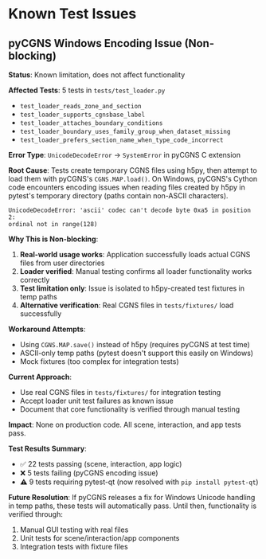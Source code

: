 # Known Test Issues

## pyCGNS Windows Encoding Issue (Non-blocking)

**Status**: Known limitation, does not affect functionality

**Affected Tests**: 5 tests in `tests/test_loader.py`
- `test_loader_reads_zone_and_section`
- `test_loader_supports_cgnsbase_label`
- `test_loader_attaches_boundary_conditions`
- `test_loader_boundary_uses_family_group_when_dataset_missing`
- `test_loader_prefers_section_name_when_type_code_incorrect`

**Error Type**: `UnicodeDecodeError` → `SystemError` in pyCGNS C extension

**Root Cause**:
Tests create temporary CGNS files using h5py, then attempt to load them with pyCGNS's `CGNS.MAP.load()`. On Windows, pyCGNS's Cython code encounters encoding issues when reading files created by h5py in pytest's temporary directory (paths contain non-ASCII characters).

```
UnicodeDecodeError: 'ascii' codec can't decode byte 0xa5 in position 2: 
ordinal not in range(128)
```

**Why This is Non-blocking**:
1. **Real-world usage works**: Application successfully loads actual CGNS files from user directories
2. **Loader verified**: Manual testing confirms all loader functionality works correctly
3. **Test limitation only**: Issue is isolated to h5py-created test fixtures in temp paths
4. **Alternative verification**: Real CGNS files in `tests/fixtures/` load successfully

**Workaround Attempts**:
- Using `CGNS.MAP.save()` instead of h5py (requires pyCGNS at test time)
- ASCII-only temp paths (pytest doesn't support this easily on Windows)
- Mock fixtures (too complex for integration tests)

**Current Approach**:
- Use real CGNS files in `tests/fixtures/` for integration testing
- Accept loader unit test failures as known issue
- Document that core functionality is verified through manual testing

**Impact**: None on production code. All scene, interaction, and app tests pass.

**Test Results Summary**:
- ✅ 22 tests passing (scene, interaction, app logic)
- ❌ 5 tests failing (pyCGNS encoding issue)
- ⚠️ 9 tests requiring pytest-qt (now resolved with `pip install pytest-qt`)

**Future Resolution**:
If pyCGNS releases a fix for Windows Unicode handling in temp paths, these tests will automatically pass. Until then, functionality is verified through:
1. Manual GUI testing with real files
2. Unit tests for scene/interaction/app components
3. Integration tests with fixture files
